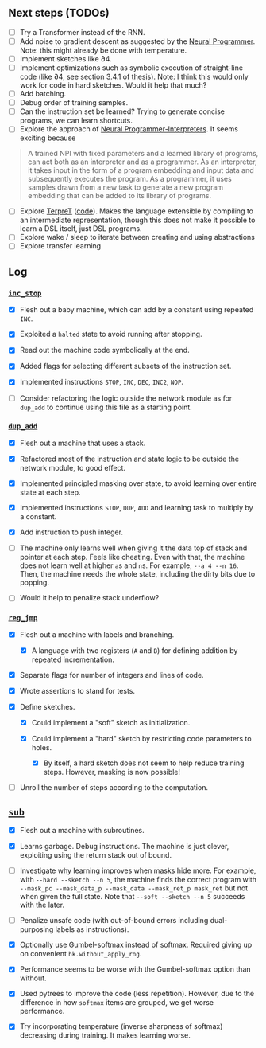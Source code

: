 Next steps (TODOs)
----------

- [ ] Try a Transformer instead of the RNN.
- [ ] Add noise to gradient descent as suggested by the [Neural Programmer](https://arxiv.org/abs/1511.04834).
      Note: this might already be done with temperature.
- [ ] Implement sketches like ∂4.
- [ ] Implement optimizations such as symbolic execution of straight-line code (like ∂4, see section 3.4.1 of thesis). Note: I think this would only work for code in hard sketches. Would it help that much?
- [ ] Add batching.
- [ ] Debug order of training samples.
- [ ] Can the instruction set be learned? Trying to generate concise programs, we can learn shortcuts.
- [ ] Explore the approach of [Neural Programmer-Interpreters](https://arxiv.org/abs/1511.06279). It seems exciting because
> A trained NPI with fixed parameters and a learned library of programs, can act both as an interpreter and as a programmer. As an interpreter, it takes input in the form of a program embedding and input data and subsequently executes the program.  As a programmer, it uses samples drawn from a new task to generate a new program embedding that can be added to its library of programs.
- [ ] Explore [TerpreT](https://arxiv.org/abs/1608.04428) ([code](https://github.com/51alg/TerpreT)).
      Makes the language extensible by compiling to an intermediate representation, though this does not make it possible to learn a DSL itself, just DSL programs.
- [ ] Explore wake / sleep to iterate between creating and using abstractions
- [ ] Explore transfer learning

## Log

### [`inc_stop`](inc_stop.py)

- [x] Flesh out a baby machine, which can add by a constant using repeated `INC`.

- [x] Exploited a `halted` state to avoid running after stopping.

- [x] Read out the machine code symbolically at the end.

- [x] Added flags for selecting different subsets of the instruction set.

- [x] Implemented instructions `STOP`, `INC`, `DEC`, `INC2`, `NOP`.

- [ ] Consider refactoring the logic outside the network module as for `dup_add` to continue using this file as a starting point.

### [`dup_add`](dup_add.py)

- [x] Flesh out a machine that uses a stack.

- [x] Refactored most of the instruction and state logic to be outside the network module, to good effect.

- [x] Implemented principled masking over state, to avoid learning over entire state at each step.

- [x] Implemented instructions `STOP`, `DUP`, `ADD` and learning task to multiply by a constant.

- [x] Add instruction to push integer.

- [ ] The machine only learns well when giving it the data top of stack and pointer at each step.
      Feels like cheating.
      Even with that, the machine does not learn well at higher `a`s and `n`s. For example, `--a 4 --n 16`.
      Then, the machine needs the whole state, including the dirty bits due to popping.
      
- [ ] Would it help to penalize stack underflow?

### [`reg_jmp`](reg_jmp.py)

- [x] Flesh out a machine with labels and branching.

  - [x] A language with two registers (`A` and `B`) for defining addition by repeated incrementation.

- [x] Separate flags for number of integers and lines of code.

- [x] Wrote assertions to stand for tests.

- [x] Define sketches.
  - [x] Could implement a "soft" sketch as initialization.
  - [x] Could implement a "hard" sketch by restricting code parameters to holes.
        
    - [x] By itself, a hard sketch does not seem to help reduce training steps.
          However, masking is now possible!

- [ ] Unroll the number of steps according to the computation.

## [`sub`](sub.py)

- [x] Flesh out a machine with subroutines.

- [x] Learns garbage. Debug instructions. The machine is just clever, exploiting using the return stack out of bound.

- [ ] Investigate why learning improves when masks hide more.
      For example, with `--hard --sketch --n 5`, the machine finds the correct program with `--mask_pc --mask_data_p --mask_data --mask_ret_p mask_ret`
      but not when given the full state.
      Note that `--soft --sketch --n 5` succeeds with the later.

- [ ] Penalize unsafe code (with out-of-bound errors including dual-purposing labels as instructions).

- [x] Optionally use Gumbel-softmax instead of softmax. Required giving up on convenient `hk.without_apply_rng`.

- [x] Performance seems to be worse with the Gumbel-softmax option than without.

- [x] Used pytrees to improve the code (less repetition).
      However, due to the difference in how `softmax` items are grouped, we get worse performance.

- [x] Try incorporating temperature (inverse sharpness of softmax) decreasing during training.
      It makes learning worse.

